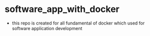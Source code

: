 # software_app_with_docker
- this repo is created for all fundamental of docker which used for software application development

